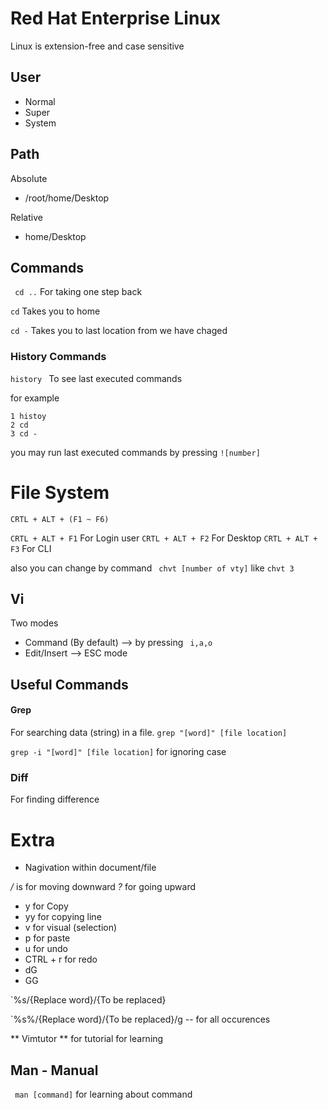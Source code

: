 # Red Hat Enterprise Linux

Linux is extension-free and case sensitive

## User
- Normal
- Super 
- System



## Path
Absolute
-  /root/home/Desktop 

Relative
- home/Desktop

## Commands 

` cd ..`
For taking one step back

` cd `
Takes you to home

` cd - `
Takes you to last location from we have chaged


### History Commands

`history ` To see last executed commands

for example

```
1 histoy
2 cd
3 cd -
```

you may run last executed commands by pressing `![number]` 

# File System



`CRTL + ALT + (F1 ~ F6)` 

`CRTL + ALT + F1` For Login user
`CRTL + ALT + F2` For Desktop
`CRTL + ALT + F3` For CLI

also you can change by command ` chvt [number of vty]` like `chvt 3`


## Vi 
Two modes
- Command (By default) --> by pressing ` i,a,o`
- Edit/Insert --> ESC mode 


## Useful Commands

#### Grep
For searching data (string) in a file.
`grep "[word]" [file location]`


`grep -i "[word]" [file location]` for ignoring case


### Diff
For finding difference 




# Extra

* Nagivation within document/file 

*/* is for moving downward
*?* for going upward

- y for Copy
- yy for copying line
- v for visual (selection)
- p for paste
- u for undo
- CTRL + r for redo
- dG
- GG

`%s/{Replace word}/{To be replaced}

`%s%/{Replace word}/{To be replaced}/g -- for all occurences




** Vimtutor ** for tutorial for learning




## Man - Manual 
` man [command]` for learning about command  
 

